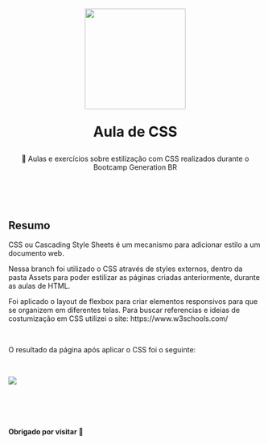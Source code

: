 <h1 align="center">
 <img src="https://cdn-icons-png.flaticon.com/512/919/919826.png" width="200"> 
	<p>Aula de CSS<p>
</h1>

<p align="center"> 📁 Aulas e exercícios sobre estilização com CSS realizados durante o Bootcamp Generation BR </p>
<br>
<br>


<br>

<div align ="left">
	
<h2 id="res"> Resumo </h2>
	
<p> CSS ou Cascading Style Sheets é um mecanismo para adicionar estilo a um documento web. </p>
	
<p> Nessa branch foi utilizado o CSS através de styles externos, dentro da pasta Assets para poder estilizar as páginas criadas anteriormente, durante as aulas de HTML.</p>
	
<p> Foi aplicado o layout de flexbox para criar elementos responsivos para que se organizem em diferentes telas. Para buscar referencias e ideias de costumização em CSS utilizei o site: https://www.w3schools.com/</p>
	
<br>
<p>
	O resultado da página após aplicar o CSS foi o seguinte: 
</p>
<br>

<p>
<img src="https://i.ibb.co/zhCNCPX/rec-tab.gif">
</p>
</div>
<br>
<br>
<br>


<h4 align="left"> 
	Obrigado por visitar 🦇
</h4>
